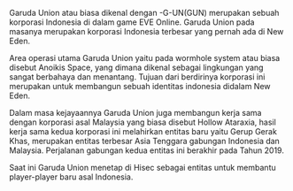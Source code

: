 Garuda Union atau biasa dikenal dengan -G-UN(GUN) merupakan sebuah korporasi Indonesia di dalam game EVE Online. Garuda Union pada masanya merupakan korporasi Indonesia terbesar yang pernah ada di New Eden.

Area operasi utama Garuda Union yaitu pada wormhole system atau biasa disebut Anoikis Space, yang dimana dikenal sebagai lingkungan yang sangat berbahaya dan menantang. Tujuan dari berdirinya korporasi ini merupakan untuk membangun sebuah identitas indonesia didalam New Eden.

Dalam masa kejayaannya Garuda Union juga membangun kerja sama dengan korporasi asal Malaysia yang  biasa disebut Hollow Ataraxia, hasil kerja sama kedua korporasi ini melahirkan entitas baru yaitu Gerup Gerak Khas, merupakan entitas terbesar Asia Tenggara gabungan Indonesia dan Malaysia. Perjalanan gabungan kedua entitas ini berakhir pada Tahun 2019.

Saat ini Garuda Union menetap di Hisec sebagai entitas untuk membantu player-player baru asal Indonesia.
